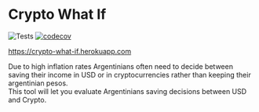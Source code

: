 # Crypto What If

![Tests](https://github.com/LucasLivrone/crypto-what-if/actions/workflows/Tests.yml/badge.svg)
[![codecov](https://codecov.io/gh/LucasLivrone/crypto-what-if/branch/main/graph/badge.svg?token=Z1DE1KYAYZ)](https://codecov.io/gh/LucasLivrone/crypto-what-if)

https://crypto-what-if.herokuapp.com

Due to high inflation rates Argentinians often need to decide between saving their income in USD or in cryptocurrencies rather than keeping their argentinian pesos.  
This tool will let you evaluate Argentinians saving decisions between USD and Crypto.
